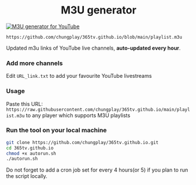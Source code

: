 
<h1 align="center"> M3U generator </h1>

[![M3U generator for YouTube](https://github.com/chungplay/365tv.github.io/actions/workflows/m3u_Generator.yml/badge.svg)](https://github.com/chungplay/365tv.github.io/actions/workflows/m3u_Generator.yml)

`https://github.com/chungplay/365tv.github.io/blob/main/playlist.m3u`

Updated m3u links of YouTube live channels, **auto-updated every hour**.


### Add more channels
Edit `URL_link.txt` to add your favourite YouTube livestreams
### Usage
Paste this URL: `https://raw.githubusercontent.com/chungplay/365tv.github.io/main/playlist.m3u` to any player which supports M3U playlists

### Run the tool on your local machine
``` bash
git clone https://github.com/chungplay/365tv.github.io.git
cd 365tv.github.io
chmod +x autorun.sh
./autorun.sh
```

Do not forget to add a cron job set for every 4 hours(or 5) if you plan to run the script locally.
